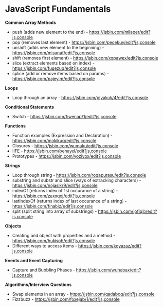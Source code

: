 # JavaScript Fundamentals 

**Common Array Methods**
* push (adds new element to the end) - https://jsbin.com/milaper/edit?js,console
* pop (removes last element) - https://jsbin.com/pecekuy/edit?js,console
* unshift (adds new element to the beginning) - https://jsbin.com/misunaf/edit?js,console
* shift (removes first element) - https://jsbin.com/xopawex/edit?js,console
* slice (extract elements based on index) - https://jsbin.com/fugezuq/edit?js,console
* splice (add or remove items based on params) - https://jsbin.com/pajeyim/edit?js,console

**Loops**
* Loop through an array - https://jsbin.com/piyakok/4/edit?js,console

**Conditional Statements**
* Switch - https://jsbin.com/fiwenap/1/edit?js,console

**Functions**
* Function examples (Expression and Declaration) - https://jsbin.com/mokikuq/edit?js,console
* Closures - https://jsbin.com/wumaku/edit?js,console
* IIFE - https://jsbin.com/behayel/edit?js,console
* Prototypes - https://jsbin.com/yozivox/edit?js,console

**Strings**
* Loop through string - https://jsbin.com/roqapurasu/edit?js,console
* substring and substr and slice (ways of extracking characters) - https://jsbin.com/nojasik/9/edit?js,console
* indexOf (returns index of 1st occurance of a string) - https://jsbin.com/zaxoqoj/edit?js,console
* lastIndexOf (returns index of last occurance of a string) - https://jsbin.com/finabiz/edit?js,console
* split (split string into array of substrings) - https://jsbin.com/jofiqib/edit?js,console

**Objects**
* Creating and object with properties and a method - https://jsbin.com/hukisoh/edit?js,console
* Different ways to access items - https://jsbin.com/koyazaz/edit?js,console

**Events and Event Capturing**
* Capture and Bubbling Phases - https://jsbin.com/wuhabax/edit?js,console


**Algorithms/Interview Questions**
* Swap elements in an array - https://jsbin.com/qadaboq/edit?js,console
* Fizzbuzz - https://jsbin.com/foxejab/1/edit?js,console






